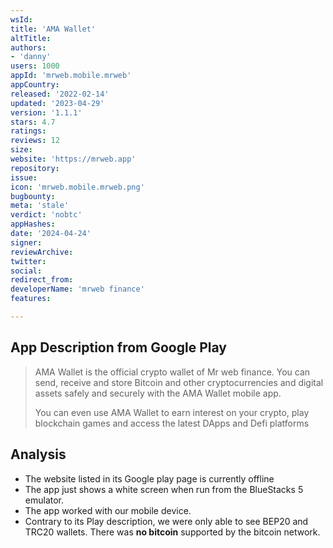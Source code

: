 ```yaml
---
wsId: 
title: 'AMA Wallet'
altTitle: 
authors:
- 'danny'
users: 1000
appId: 'mrweb.mobile.mrweb'
appCountry: 
released: '2022-02-14'
updated: '2023-04-29'
version: '1.1.1'
stars: 4.7
ratings: 
reviews: 12
size: 
website: 'https://mrweb.app'
repository: 
issue: 
icon: 'mrweb.mobile.mrweb.png'
bugbounty: 
meta: 'stale'
verdict: 'nobtc'
appHashes: 
date: '2024-04-24'
signer: 
reviewArchive: 
twitter: 
social: 
redirect_from: 
developerName: 'mrweb finance'
features: 

---
```


## App Description from Google Play

> AMA Wallet is the official crypto wallet of Mr web finance. You can send, receive and store Bitcoin and other cryptocurrencies and digital assets safely and securely with the AMA Wallet mobile app.
>
> You can even use AMA Wallet to earn interest on your crypto, play blockchain games and access the latest DApps and Defi platforms

## Analysis 

- The website listed in its Google play page is currently offline
- The app just shows a white screen when run from the BlueStacks 5 emulator. 
- The app worked with our mobile device. 
- Contrary to its Play description, we were only able to see BEP20 and TRC20 wallets. There was **no bitcoin** supported by the bitcoin network.